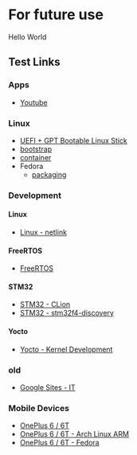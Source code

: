 # For future use

Hello World

## Test Links

### Apps

* [Youtube](apps/youtube.md)

### Linux

* [UEFI + GPT Bootable Linux Stick](linux/usb-boot.md)
* [bootstrap](linux/bootstrap.md)
* [container](linux/container.md)
* Fedora
  * [packaging](linux/fedora-packaging.md)

### Development

#### Linux

* [Linux - netlink](development/linux/netlink.md)

#### FreeRTOS

* [FreeRTOS](development/FreeRTOS/FreeRTOS.md)

#### STM32

* [STM32 - CLion](development/stm32/c-cxx-stm32-clion.md)
* [STM32 - stm32f4-discovery](development/stm32/c-cxx-stm32-stm32f4-discovery.md)

#### Yocto

* [Yocto - Kernel Development](development/yocto/kernel-development.md)

### old

* [Google Sites - IT](https://sites.google.com/u/0/d/0Bx99QXY8p6gvendwNERaTGdIbWM/p/0Bx99QXY8p6gvMEJkQ1l1S2JDczA/preview?resourcekey=0-U9HHB-2Q_6c88OLNPRduPw)

### Mobile Devices

* [OnePlus 6 / 6T](mobile-devices/oneplus_6_6t.md)
* [OnePlus 6 / 6T - Arch Linux ARM](mobile-devices/op6-instructions-alarm.md)
* [OnePlus 6 / 6T - Fedora](mobile-devices/op6-instructions-fedora.md)
